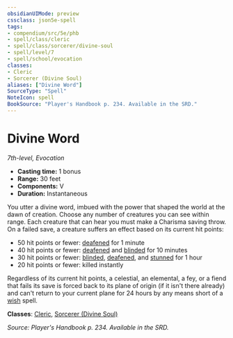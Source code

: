 ```yaml
---
obsidianUIMode: preview
cssclass: json5e-spell
tags:
- compendium/src/5e/phb
- spell/class/cleric
- spell/class/sorcerer/divine-soul
- spell/level/7
- spell/school/evocation
classes:
- Cleric
- Sorcerer (Divine Soul)
aliases: ["Divine Word"]
SourceType: "Spell"
NoteIcon: spell
BookSource: "Player's Handbook p. 234. Available in the SRD."
---
```

# Divine Word
*7th-level, Evocation*  

- **Casting time:** 1 bonus
- **Range:** 30 feet
- **Components:** V
- **Duration:** Instantaneous

You utter a divine word, imbued with the power that shaped the world at the dawn of creation. Choose any number of creatures you can see within range. Each creature that can hear you must make a Charisma saving throw. On a failed save, a creature suffers an effect based on its current hit points:

- 50 hit points or fewer: [deafened](/2-Mechanics/CLI/rules/conditions.md#deafened) for 1 minute  
- 40 hit points or fewer: [deafened](/2-Mechanics/CLI/rules/conditions.md#deafened) and [blinded](/2-Mechanics/CLI/rules/conditions.md#blinded) for 10 minutes  
- 30 hit points or fewer: [blinded](/2-Mechanics/CLI/rules/conditions.md#blinded), [deafened](/2-Mechanics/CLI/rules/conditions.md#deafened), and [stunned](/2-Mechanics/CLI/rules/conditions.md#stunned) for 1 hour  
- 20 hit points or fewer: killed instantly  

Regardless of its current hit points, a celestial, an elemental, a fey, or a fiend that fails its save is forced back to its plane of origin (if it isn't there already) and can't return to your current plane for 24 hours by any means short of a [wish](/2-Mechanics/CLI/spells/wish.md) spell.

**Classes**: [Cleric](/2-Mechanics/CLI/classes/cleric.md), [Sorcerer (Divine Soul)](/2-Mechanics/CLI/classes/sorcerer-divine-soul-xge.md)

*Source: Player's Handbook p. 234. Available in the SRD.*